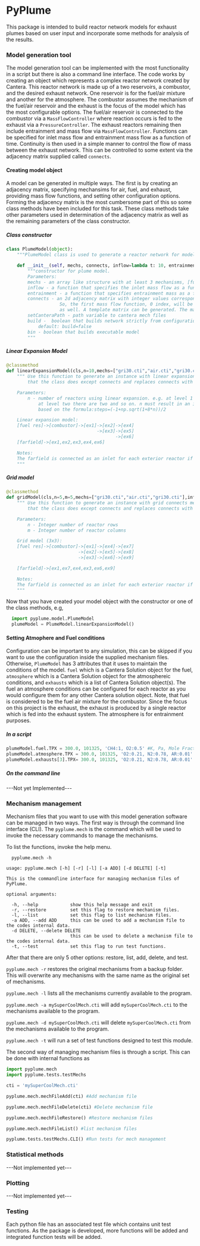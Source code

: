 # PyPlume
This package is intended to build reactor network models for exhaust plumes based on user input and incorporate some methods for analysis of the results.

### Model generation tool
The model generation tool can be implemented with the most functionality in a script but there is also a command line interface. The code works by creating an object which represents a complex reactor network created by Cantera. This reactor network is made up of a two reservoirs, a combustor, and the desired exhaust network. One reservoir is for the fuel/air mixture and another for the atmosphere. The combustor assumes the mechanism of the fuel/air reservoir and the exhaust is the focus of the model which has the most configurable options. The fuel/air reservoir is connected to the combustor via a `MassFlowController` where reaction occurs is fed to the exhaust via a `PressureController`. The exhaust reactors remaining then include entrainment and mass flow via `MassFlowController`. Functions can be specified for inlet mass flow and entrainment mass flow as a function of time. Continuity is then used in a simple manner to control the flow of mass between the exhaust network. This can be controlled to some extent via the adjacency matrix supplied called `connects`.

#### Creating model object

A model can be generated in multiple ways. The first is by creating an adjacency matrix, specifying mechansims for air, fuel, and exhaust, providing mass flow functions, and setting other configuration options. Forming the adjacency matrix is the most cumbersome part of this so some class methods have been included for this task. These class methods take other parameters used in determination of the adjacency matrix as well as the remaining parameters of the class constructor.

##### Class constructor

```python
class PlumeModel(object):
    """PlumeModel class is used to generate a reactor network for modeling exhaust plume"""

    def __init__(self, mechs, connects, inflow=lambda t: 10, entrainment=lambda t:0.1,setCanteraPath=None,build=False,bin=False):
        """constructor for plume model.
        Parameters:
        mechs - an array like structure with at least 3 mechanisms, [fuelMech,airMech,eMech1,eMech2,...,eMechN]
        inflow - a function that specifies the inlet mass flow as a function of time.
        entrainment - a function that specifies entrainment mass as a function of time.
        connects - an 2d adjacency matrix with integer values corresponding to the appropriate mass flow function+1 in the list of mass flow functions.
                    So, the first mass flow function, 0 index, will be represented as 1 in the matrix. This is because these values will be used for conditionals
                    as well. A template matrix can be generated. The matrix should specifically
        setCanteraPath - path variable to cantera mech files
        build -  boolean that builds network strictly from configuration in mechanism files (T,P) if true.
            default: build=false
        bin - boolean that builds executable model
        """
```

##### Linear Expansion Model
```python
@classmethod
def linearExpansionModel(cls,n=10,mechs=["gri30.cti","air.cti","gri30.cti"],inflow=lambda t: 10, entrainment=lambda t:0.1,setCanteraPath=None,build=False,bin=False):
    """ Use this function to generate an instance with linear expansion connects method. It takes all the parameters
        that the class does except connects and replaces connects with n parameter.

    Parameters:
        n - number of reactors using linear expansion. e.g. at level 1 there is one reactor
            at level two there are two and so on. n must result in an integer number of steps
            based on the formula:steps=(-1+np.sqrt(1+8*n))/2

    Linear expansion model:
    [fuel res]->[combustor]->[ex1]->[ex2]->[ex4]
                                  ->[ex3]->[ex5]
                                         ->[ex6]
    [farfield]->[ex1,ex2,ex3,ex4,ex6]

    Notes:
    The farfield is connected as an inlet for each exterior reactor if you were to draw them as 2D blocks.
    """
```

##### Grid model
```python
@classmethod
def gridModel(cls,n=5,m=5,mechs=["gri30.cti","air.cti","gri30.cti"],inflow=lambda t: 10, entrainment=lambda t:0.1,setCanteraPath=None,build=False,bin=False):
    """ Use this function to generate an instance with grid connects method. It takes all the parameters
        that the class does except connects and replaces connects with n parameter.

    Parameters:
        n - Integer number of reactor rows
        m - Integer number of reactor columns

    Grid model (3x3):
    [fuel res]->[combustor]->[ex1]->[ex4]->[ex7]
                           ->[ex2]->[ex5]->[ex8]
                           ->[ex3]->[ex6]->[ex9]

    [farfield]->[ex1,ex7,ex4,ex3,ex6,ex9]

    Notes:
    The farfield is connected as an inlet for each exterior reactor if you were to draw them as 2D blocks.
    """
```

Now that you have created your model object with the constructor or one of the class methods, e.g,
```python
  import pyplume.model.PlumeModel
  plumeModel = PlumeModel.linearExpansionModel()
```


#### Setting Atmophere and Fuel conditions
Configuration can be important to any simulation, this can be skipped if you want to use the configuration inside the supplied mechanism files.
Otherwise, `PlumeModel` has 3 attributes that it uses to maintain the conditions of the model.
`fuel` which is a Cantera Solution object for the fuel,
`atmosphere` which is a Cantera Solution object for the atmosphereic conditions, and `exhausts` which is a list of Cantera Solution object(s). The fuel an atmosphere conditions can be configured for each reactor as you would configure them for any other Cantera solution object. Note, that fuel is considered to be the fuel air mixture for the combustor. Since the focus on this project is the exhaust, the exhaust is produced by a single reactor which is fed into the exhaust system. The atmosphere is for entrainment purposes.

##### In a script
```python
plumeModel.fuel.TPX = 300.0, 101325, 'CH4:1, O2:0.5' #K, Pa, Mole Fractions
plumeModel.atmosphere.TPX = 300.0, 101325, 'O2:0.21, N2:0.78, AR:0.01' #K, Pa, Mole Fractions
plumeModel.exhausts[3].TPX= 300.0, 101325, 'O2:0.21, N2:0.78, AR:0.01' #Set conditions for exhaust 3
```

##### On the command line

---Not yet Implemented---
<!-- Working on this -->

### Mechanism management

Mechanism files that you want to use with this model generation software can be managed in two ways. The first way is through the command line interface (CLI). The `pyplume.mech` is the command which will be used to invoke the necessary commands to manage the mechanisms.

To list the functions, invoke the help menu.
```shell
  pyplume.mech -h
```
```shell
usage: pyplume.mech [-h] [-r] [-l] [-a ADD] [-d DELETE] [-t]

This is the commandline interface for managing mechanism files of PyPlume.

optional arguments:

  -h, --help            show this help message and exit
  -r, --restore         set this flag to restore mechanism files.
  -l, --list            set this flag to list mechanism files.
  -a ADD, --add ADD     this can be used to add a mechanism file to the codes internal data.
  -d DELETE, --delete DELETE
                        this can be used to delete a mechanism file to the codes internal data.
  -t, --test            set this flag to run test functions.
```

After that there are only 5 other options: restore, list, add, delete, and test.

`pyplume.mech -r` restores the original mechanisms from a backup folder. This will overwrite any mechanisms with the same name as the original set of mechanisms.

`pyplume.mech -l` lists all the mechanisms currently available to the program.

`pyplume.mech -a mySuperCoolMech.cti` will add `mySuperCoolMech.cti` to the mechanisms available to the program.

`pyplume.mech -d mySuperCoolMech.cti` will delete `mySuperCoolMech.cti` from the mechanisms available to the program.

`pyplume.mech -t` will run a set of test functions designed to test this module.

The second way of managing mechanism files is through a script. This can be done with internal functions as
```python
import pyplume.mech
import pyplume.tests.testMechs

cti = 'mySuperCoolMech.cti'

pyplume.mech.mechFileAdd(cti) #Add mechanism file

pyplume.mech.mechFileDelete(cti) #Delete mechanism file

pyplume.mech.mechFileRestore() #Restore mechanism files

pyplume.mech.mechFileList() #list mechanism files

pyplume.tests.testMechs.CLI() #Run tests for mech management

```

### Statistical methods

---Not implemented yet---

### Plotting

---Not implemented yet---

### Testing
Each python file has an associated test file which contains unit test functions. As the package is developed, more functions will be added and integrated function tests will be added.
